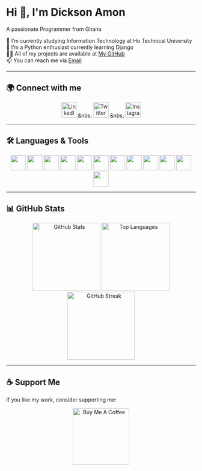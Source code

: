 # Hi 👋, I'm Dickson Amon  
A passionate Programmer from Ghana  

🔭 I’m currently studying Information Technology at Ho Technical University  
🌱 I’m a Python enthusiast currently learning Django  
👨‍💻 All of my projects are available at [My GitHub](https://github.com/amondickson)  
📫 You can reach me via [Email](mailto:techwithamon@gmail.com)  

---

## 🌍 Connect with me  
<p align="center">
  <a href="https://www.linkedin.com/in/dickson-amon-70a38a301" target="_blank">
    <img src="https://cdn.jsdelivr.net/gh/devicons/devicon/icons/linkedin/linkedin-original.svg" alt="LinkedIn" width="40"/>
  </a>  
  &nbs;
  <a href="https://twitter.com/Orio_Flames" target="_blank">
    <img src="https://cdn.jsdelivr.net/gh/devicons/devicon/icons/twitter/twitter-original.svg" alt="Twitter" width="40"/>
  </a>  
  &nbs;
  <a href="https://instagram.com/orio.lucky" target="_blank">
    <img src="https://upload.wikimedia.org/wikipedia/commons/a/a5/Instagram_icon.png" alt="Instagram" width="40"/>
  </a>  
</p>

---

## 🛠️ Languages & Tools  
<p align="center">
  <a href="https://www.python.org/" target="_blank"><img src="https://cdn.jsdelivr.net/gh/devicons/devicon/icons/python/python-original.svg" width="40"/></a>  
  <a href="https://www.djangoproject.com/" target="_blank"><img src="https://cdn.jsdelivr.net/gh/devicons/devicon/icons/django/django-plain.svg" width="40"/></a>  
  <a href="https://www.mysql.com/" target="_blank"><img src="https://cdn.jsdelivr.net/gh/devicons/devicon/icons/mysql/mysql-original.svg" width="40"/></a>  
  <a href="https://developer.mozilla.org/en-US/docs/Web/JavaScript" target="_blank"><img src="https://cdn.jsdelivr.net/gh/devicons/devicon/icons/javascript/javascript-original.svg" width="40"/></a>  
  <a href="https://www.linux.org/" target="_blank"><img src="https://cdn.jsdelivr.net/gh/devicons/devicon/icons/linux/linux-original.svg" width="40"/></a>  
  <a href="https://www.php.net/" target="_blank"><img src="https://cdn.jsdelivr.net/gh/devicons/devicon/icons/php/php-original.svg" width="40"/></a>  
  <a href="https://www.w3schools.com/cpp/" target="_blank"><img src="https://cdn.jsdelivr.net/gh/devicons/devicon/icons/cplusplus/cplusplus-original.svg" width="40"/></a>  
  <a href="https://learn.microsoft.com/en-us/dotnet/csharp/" target="_blank"><img src="https://cdn.jsdelivr.net/gh/devicons/devicon/icons/csharp/csharp-original.svg" width="40"/></a>  
  <a href="https://www.postgresql.org/" target="_blank"><img src="https://cdn.jsdelivr.net/gh/devicons/devicon/icons/postgresql/postgresql-original.svg" width="40"/></a>  
  <a href="https://getbootstrap.com/" target="_blank"><img src="https://cdn.jsdelivr.net/gh/devicons/devicon/icons/bootstrap/bootstrap-original.svg" width="40"/></a>  
  <a href="https://git-scm.com/" target="_blank"><img src="https://cdn.jsdelivr.net/gh/devicons/devicon/icons/git/git-original.svg" width="40"/></a>  
  <a href="https://code.visualstudio.com/" target="_blank"><img src="https://cdn.jsdelivr.net/gh/devicons/devicon/icons/vscode/vscode-original.svg" width="40"/></a>  
</p>

---

## 📊 GitHub Stats  
<p align="center">
  <img src="https://github-readme-stats.vercel.app/api?username=amondickson&show_icons=true&theme=dark" alt="GitHub Stats" height="180"/>
  <img src="https://github-readme-stats.vercel.app/api/top-langs/?username=amondickson&layout=compact&theme=dark" alt="Top Languages" height="180"/>
  <img src="https://github-readme-streak-stats.herokuapp.com/?user=amondickson&theme=dark" alt="GitHub Streak" height="180"/>
</p>

---

## ☕ Support Me  
If you like my work, consider supporting me:  
<p align="center">
  <a href="https://buymeacoffee.com/amondickson" target="_blank">
    <img src="https://cdn.buymeacoffee.com/buttons/v2/default-yellow.png" alt="Buy Me A Coffee" width="150">
  </a>
</p>
